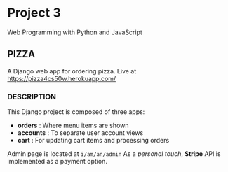 # Project 3

Web Programming with Python and JavaScript

## PIZZA
A Django web app for ordering pizza. Live at https://pizza4cs50w.herokuapp.com/

### DESCRIPTION
This Django project is composed of three apps:

- **orders** : Where menu items are shown
- **accounts** : To separate user account views
- **cart** : For updating cart items and processing orders

Admin page is located at `i/am/an/admin`
As a *personal touch*, **Stripe** API is implemented as a payment option.
